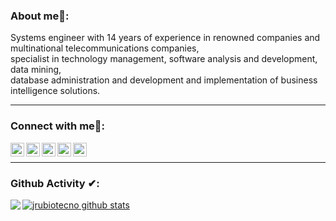 ### About me🧑:

Systems engineer with 14 years of experience in renowned companies and multinational telecommunications companies,<br/>
specialist in technology management, software analysis and development, data mining,<br/>
database administration and development and implementation of business intelligence solutions.<br/>

---

### Connect with me🤝: 

<a target="_blank" href="https://linkedin.com/in/jrubiotecno/">
  <img align="left" alt="Jorge Enrique Rubio Ruiz Linkdein" width="22px" src="https://cdn3.iconfinder.com/data/icons/inficons/512/linkedin.png" />
</a>

<a target="_blank" href="https://twitter.com/jrubiotecno/">
  <img align="left" alt="Jorge Enrique Rubio Ruiz Twitter" width="22px" src="https://cdn2.iconfinder.com/data/icons/metro-uinvert-dock/256/Twitter_NEW.png" />
</a>

<a target="_blank" href="mailto:rubioruizjorge@gmail.com">
  <img align="left" alt="Jorge Enrique Rubio Ruiz Gmail" width="22px" src="https://cdn4.iconfinder.com/data/icons/logos-brands-in-colors/48/google-gmail-256.png" />
</a>

<a target="_blank" href="https://instagram.com/jrubiotecno/">
  <img align="left" alt="Jorge Enrique Rubio Ruiz Instagram" width="22px" src="https://upload.wikimedia.org/wikipedia/commons/thumb/a/a5/Instagram_icon.png/600px-Instagram_icon.png" />
</a>

<a target="_blank" href="https://www.facebook.com/jrubiotecno/">
  <img align="left" alt="Jorge Enrique Rubio Ruiz Facebook" width="22px" src="https://facebookbrand.com/wp-content/uploads/2019/04/f_logo_RGB-Hex-Blue_512.png?w=512&h=512" />
</a>

<br/>

---

### Github Activity ✔:

<a href="https://github.com/jrubiotecno">
  <img align="left" src="https://github-readme-stats.vercel.app/api/top-langs/?username=jrubiotecno" />
  </a>

<a href="https://github.com/jrubiotecno">
 <img align="center" src="https://github-readme-stats.vercel.app/api?username=jrubiotecno&show_icons=true&line_height=27" alt="jrubiotecno github stats"/>
</a>

<br/>
<br/>
<br/>
